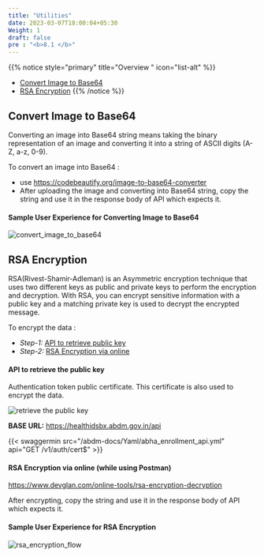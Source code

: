 ```yaml
---
title: "Utilities"
date: 2023-03-07T18:00:04+05:30
Weight: 1
draft: false
pre : "<b>8.1 </b>"
---
```


{{% notice style="primary" title="Overview " icon="list-alt" %}}
- [Convert Image to Base64](#convert-image-to-base64)
- [RSA Encryption](#rsa-encryption)
{{% /notice %}}

## Convert Image to Base64 
Converting an image into Base64 string means taking the binary representation of an image and converting it into a string of ASCII digits (A-Z, a-z, 0-9).

To convert an image into Base64 :
- use https://codebeautify.org/image-to-base64-converter
- After uploading the image and converting into Base64 string, copy the string and use it in the response body of API which expects it.

#### Sample User Experience for Converting Image to Base64

![convert_image_to_base64](../convert_image_to_base64.gif)


## RSA Encryption
RSA(Rivest-Shamir-Adleman) is an Asymmetric encryption technique that uses two different keys as public and private keys to perform the encryption and decryption. With RSA, you can encrypt sensitive information with a public key and a matching private key is used to decrypt the encrypted message.


To encrypt the data :
- *Step-1:* [API to retrieve public key](#api-to-generate-public-key)
- *Step-2:* [RSA Encryption via online](#rsa-encryption-via-online)


#### API to retrieve the public key
Authentication token public certificate. This certificate is also used to encrypt the data.

![retrieve the public key](../retrieve_public_keey_api.png)


**BASE URL:** https://healthidsbx.abdm.gov.in/api

{{< swaggermin src="/abdm-docs/Yaml/abha_enrollment_api.yml" api="GET /v1/auth/cert$" >}}

#### RSA Encryption via online (while using Postman)

https://www.devglan.com/online-tools/rsa-encryption-decryption

After encrypting, copy the string and use it in the response body of API which expects it.

#### Sample User Experience for RSA Encryption
![rsa_encryption_flow](../process-flow.gif)



